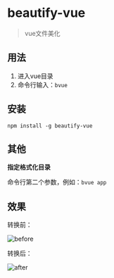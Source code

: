 # beautify-vue
>vue文件美化

## 用法

1. 进入vue目录
2. 命令行输入：`bvue`

## 安装

`npm install -g beautify-vue`

## 其他

**指定格式化目录**

命令行第二个参数，例如：`bvue app`

## 效果

转换前：

![before](src/img/before.png)

转换后：

![after](src/img/after.png)


